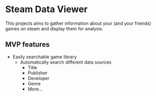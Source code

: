 # Steam Data Viewer

This projects aims to gather information about your (and your friends) games on steam and display them for analysis.

## MVP features

- Easily searchable game library
  - Automatically search different data sources
    - Title
    - Publisher
    - Developer
    - Genre
    - More...
